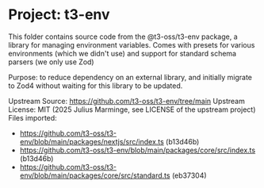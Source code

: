 # Project: t3-env
This folder contains source code from the @t3-oss/t3-env package, a library for
managing environment variables. Comes with presets for various environments (which
we didn't use) and support for standard schema parsers (we only use Zod)

Purpose: to reduce dependency on an external library, and initially migrate to Zod4 without
waiting for this library to be updated.

Upstream Source: https://github.com/t3-oss/t3-env/tree/main
Upstream License: MIT (2025 Julius Marminge, see LICENSE of the upstream project)
Files imported:
- https://github.com/t3-oss/t3-env/blob/main/packages/nextjs/src/index.ts (b13d46b)
- https://github.com/t3-oss/t3-env/blob/main/packages/core/src/index.ts (b13d46b)
- https://github.com/t3-oss/t3-env/blob/main/packages/core/src/standard.ts (eb37304)
